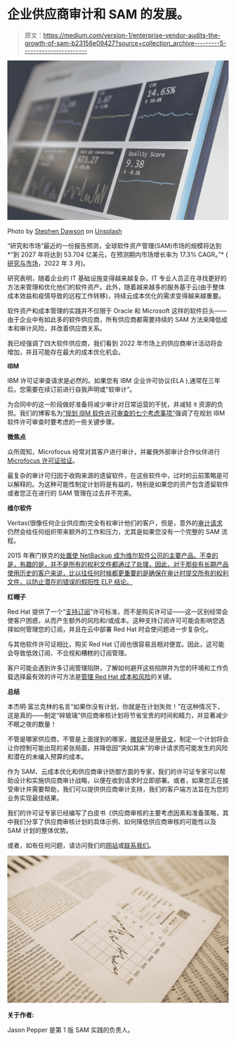 # 企业供应商审计和 SAM 的发展。

> 原文：<https://medium.com/version-1/enterprise-vendor-audits-the-growth-of-sam-b23156e09427?source=collection_archive---------5----------------------->

![](img/1fc7ca6378fe01e626d9b88559258471.png)

Photo by [Stephen Dawson](https://unsplash.com/@dawson2406?utm_source=medium&utm_medium=referral) on [Unsplash](https://unsplash.com?utm_source=medium&utm_medium=referral)

“研究和市场”最近的一份报告预测，全球软件资产管理(SAM)市场的规模将达到*“到 2027 年将达到 53.704 亿美元，在预测期内市场增长率为 17.3% CAGR。”* ( [研究与市场](https://www.businesswire.com/news/home/20220329005655/en/Global-Software-Asset-Management-Market-to-2027---High-Adoption-of-Cloud-Based-Solutions-is-Driving-Growth---ResearchAndMarkets.com)，2022 年 3 月)。

研究表明，随着企业的 IT 基础设施变得越来越复杂，IT 专业人员正在寻找更好的方法来管理和优化他们的软件资产。此外，随着越来越多的服务基于云(由于整体成本效益和疫情导致的远程工作转移)，持续云成本优化的需求变得越来越重要。

软件资产和成本管理的实践并不仅限于 Oracle 和 Microsoft 这样的软件巨头——由于企业中有如此多的软件供应商，所有供应商都需要持续的 SAM 方法来降低成本和审计风险，并改善供应商关系。

我已经强调了四大软件供应商，我们看到 2022 年市场上的供应商审计活动将会增加，并且可能存在最大的成本优化机会。

**IBM**

IBM 许可证审查请求是必然的。如果您有 IBM 企业许可协议(ELA ),通常在三年后，您需要在续订前进行自我声明或“软审计”。

为合同中的这一阶段做好准备将减少审计对日常运营的干扰，并减轻 it 资源的负担。我们的博客名为[“规划 IBM 软件许可审查的七个考虑事项”](/version-1/seven-considerations-for-planning-for-an-ibm-software-license-review-ccadc218a1fb)强调了在规划 IBM 软件许可审查时要考虑的一些关键步骤。

**微焦点**

众所周知，Microfocus 经常对其客户进行审计，并雇佣外部审计合作伙伴进行 [Microfocus 许可证验证](https://www.version1.com/it-service/software-asset-management/microfocus-license-audit-defence/)。

最复杂的审计可归因于收购来源的遗留软件，在这些软件中，过时的云前策略是可以解释的。为这种可能性制定计划将是有益的，特别是如果您的资产包含遗留软件或者您正在进行的 SAM 管理在过去并不完美。

**维尔软件**

Veritas(很像任何企业供应商)完全有权审计他们的客户，但是，意外的[审计请求](https://www.version1.com/it-service/software-asset-management/veritas-license-audit-defence/)仍然会给任何组织带来额外的工作和压力，尤其是如果您没有一个完整的 SAM 流程。

2015 年赛门铁克的[处置使 NetBackup 成为维尔软件公司的主要产品。不幸的是，有趣的是，并不是所有的权利文件都通过了处理，因此，对于那些有长期产品使用历史的客户来说，比以往任何时候都更重要的是确保在审计时提交所有的权利文件，以防止潜在的错误的假阳性 ELP 结论。](https://www.crn.com/news/storage/300077766/symantec-selling-veritas-end-of-an-acquisition-that-never-lived-up-to-promises.htm)

**红帽子**

Red Hat 提供了一个“[支持订阅](/@richard.ojo/an-introduction-to-red-hat-os-and-applications-e7a0eae2fa6c)”许可标准，而不是购买许可证——这一区别经常会使客户困惑，从而产生额外的风险和/或成本。这种支持订阅许可可能会影响您选择如何管理您的订阅，并且在云中部署 Red Hat 时会使问题进一步复杂化。

与其他软件许可证相比，购买 Red Hat 订阅也很容易且相对便宜。因此，这可能会导致低效订阅、不合规和糟糕的订阅管理。

客户可能会遇到许多订阅管理陷阱，了解如何避开这些陷阱并为您的环境和工作负载选择最有效的许可方法是[管理 Red Hat 成本和风险](https://www.version1.com/it-service/software-asset-management/red-hat-subscription-cost-optimisation/)的关键。

**总结**

本杰明·富兰克林的名言“如果你没有计划，你就是在计划失败！”在这种情况下，这是真的——制定“碎玻璃”供应商审核计划将节省宝贵的时间和精力，并显著减少不眠之夜的数量！

不管是哪家供应商，不管是上面提到的哪家，[微软](https://www.version1.com/it-service/software-asset-management/microsoft-audit-defense/)还是[甲骨文](https://www.version1.com/it-service/software-asset-management/license-audit/oracle/)，制定一个计划将会让你控制可能出现的紧张局面，并降低因“突如其来”的审计请求而可能发生的风险和潜在的未编入预算的成本。

作为 SAM、云成本优化和供应商审计防御方面的专家，我们的许可证专家可以帮助设计和实施供应商审计战略，以便在收到请求时立即部署。或者，如果您正在接受审计并需要帮助，我们可以提供供应商审计支持，我们的客户端方法旨在为您的业务实现最佳结果。

我们的许可证专家已经编写了白皮书《供应商审核的主要考虑因素和准备策略，其中我们分享了供应商审核计划的具体示例、如何降低供应商审核的可能性以及 SAM 计划的整体优势。

或者，如有任何问题，请访问我们的[网站](https://www.version1.com)或[联系我们](https://www.version1.com/contact/)。

![](img/0306c44391f44c069050dbd9d0e3c944.png)

**关于作者:**

Jason Pepper 是第 1 版 SAM 实践的负责人。